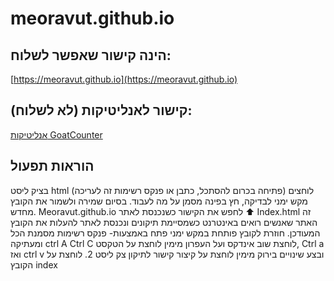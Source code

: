 # meoravut.github.io

## הינה קישור שאפשר לשלוח:
[https://meoravut.github.io](https://meoravut.github.io)

## קישור לאנליטיקות (לא לשלוח):
[אנליטיקות GoatCounter](https://meoravut.goatcounter.com/)

## הוראות תפעול
 בציק ליסט html (פתיחה בכרום להסתכל, כתבן או פנקס רשימות זה לעריכה) 
לוחצים מקש ימני לבדיקה, חץ בפינה מסמן על מה לעבוד.  בסיום שמירה ולשמור את הקובץ מחדש. 
Meoravut.github.io
 לחפש את הקישור כשנכנסת לאתר ⬆️
 Index.html
זה האתר שאנשים רואים באינטרנט
 כשמסיימת תיקונים ונכנסת לאתר להעלות את הקובץ המעודכן. חוזרת לקובץ פותחת במקש ימני פתח באמצעות- פנקס רשימות
מסמנת הכל ומעתיקה ctrl A
Ctrl C
לוחצת שוב אינדקס ועל העפרון מימין
לוחצת על הטקסט, Ctrl a ואז  ctrl v
ובצע שינויים בירוק מימין
 לוחצת על קיצור קישור לתיקון צק ליסט
2. לוחצת על הקובץ index

